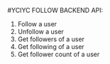 #YCIYC FOLLOW BACKEND API:

1. Follow a user
2. Unfollow a user
3. Get followers of a user
4. Get following of a user
5. Get follower count of a user
